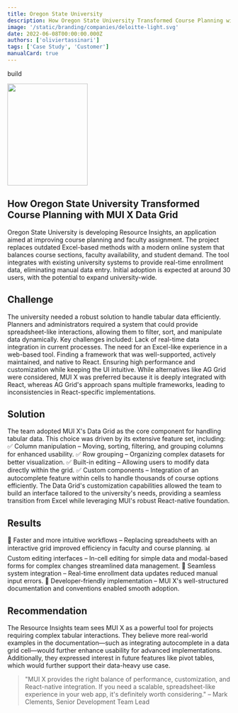 ```yaml
---
title: Oregon State University
description: How Oregon State University Transformed Course Planning with MUI X's Data Grid.
image: '/static/branding/companies/deloitte-light.svg'
date: 2022-06-08T00:00:00.000Z
authors: ['oliviertassinari']
tags: ['Case Study', 'Customer']
manualCard: true
---
```


<style>
  #blog-responsive-image {
    height: 230px;
    @media (max-width: 600px) {
      height: 167px;
    }
  }
</style>build

<img
    id="blog-responsive-image"
    src="/static/branding/companies/amazon-light.svg"
    alt=""
    height="230"
    width="100"
    style="width: 60%; object-fit: cover; object-position: center; border: 0px;"
  />

## How Oregon State University Transformed Course Planning with MUI X Data Grid

Oregon State University is developing Resource Insights, an application aimed at improving course planning and faculty assignment. The project replaces outdated Excel-based methods with a modern online system that balances course sections, faculty availability, and student demand. The tool integrates with existing university systems to provide real-time enrollment data, eliminating manual data entry. Initial adoption is expected at around 30 users, with the potential to expand university-wide.

## Challenge

The university needed a robust solution to handle tabular data efficiently. Planners and administrators required a system that could provide spreadsheet-like interactions, allowing them to filter, sort, and manipulate data dynamically.
Key challenges included:
Lack of real-time data integration in current processes.
The need for an Excel-like experience in a web-based tool.
Finding a framework that was well-supported, actively maintained, and native to React.
Ensuring high performance and customization while keeping the UI intuitive.
While alternatives like AG Grid were considered, MUI X was preferred because it is deeply integrated with React, whereas AG Grid's approach spans multiple frameworks, leading to inconsistencies in React-specific implementations.

## Solution

The team adopted MUI X's Data Grid as the core component for handling tabular data. This choice was driven by its extensive feature set, including:
✅ Column manipulation – Moving, sorting, filtering, and grouping columns for enhanced usability.
✅ Row grouping – Organizing complex datasets for better visualization.
✅ Built-in editing – Allowing users to modify data directly within the grid.
✅ Custom components – Integration of an autocomplete feature within cells to handle thousands of course options efficiently.
The Data Grid's customization capabilities allowed the team to build an interface tailored to the university's needs, providing a seamless transition from Excel while leveraging MUI's robust React-native foundation.

## Results

🚀 Faster and more intuitive workflows – Replacing spreadsheets with an interactive grid improved efficiency in faculty and course planning.
📊 Custom editing interfaces – In-cell editing for simple data and modal-based forms for complex changes streamlined data management.
🔗 Seamless system integration – Real-time enrollment data updates reduced manual input errors.
🎯 Developer-friendly implementation – MUI X's well-structured documentation and conventions enabled smooth adoption.

## Recommendation

The Resource Insights team sees MUI X as a powerful tool for projects requiring complex tabular interactions. They believe more real-world examples in the documentation—such as integrating autocomplete in a data grid cell—would further enhance usability for advanced implementations.
Additionally, they expressed interest in future features like pivot tables, which would further support their data-heavy use case.

> "MUI X provides the right balance of performance, customization, and React-native integration. If you need a scalable, spreadsheet-like experience in your web app, it's definitely worth considering." – Mark Clements, Senior Development Team Lead

